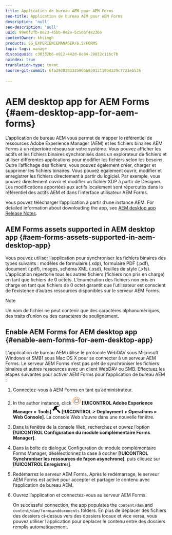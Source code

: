 ```yaml
---
title: Application de bureau AEM pour AEM Forms
seo-title: Application de bureau AEM pour AEM Forms
description: 'null'
seo-description: 'null'
uuid: 99e0f2fb-8623-45bb-8e2e-5c5d6f482366
contentOwner: khsingh
products: SG_EXPERIENCEMANAGER/6.5/FORMS
topic-tags: manage
discoiquuid: c30332b6-e012-442d-8e84-28832c116c7b
noindex: true
translation-type: tm+mt
source-git-commit: 6fa293028332596bb93013119b4339c7721eb536

---
```



# AEM desktop app for AEM Forms {#aem-desktop-app-for-aem-forms}

L’application de bureau AEM vous permet de mapper le référentiel de ressources Adobe Experience Manager (AEM) et les fichiers binaires AEM Forms à un répertoire réseau sur votre système. Vous pouvez afficher les actifs et les fichiers binaires synchronisés dans un explorateur de fichiers et utiliser différentes applications pour modifier les fichiers selon les besoins. Outre l’affichage des fichiers, vous pouvez également créer, charger et supprimer les fichiers binaires. Vous pouvez également ouvrir, modifier et enregistrer les fichiers directement à partir du logiciel. Par exemple, vous pouvez directement ouvrir et modifier un fichier XDP à partir de Designer. Les modifications apportées aux actifs localement sont répercutés dans le référentiel des actifs AEM et dans l’interface utilisateur AEM Forms.

Vous pouvez télécharger l’application à partir d’une instance AEM. For detailed information about downloading the app, see [AEM desktop app Release Notes](https://helpx.adobe.com/experience-manager/desktop-app/release-notes.html).

## AEM Forms assets supported in AEM desktop app {#aem-forms-assets-supported-in-aem-desktop-app}

Vous pouvez utiliser l’application pour synchroniser les fichiers binaires des types suivants : modèles de formulaire (.xdp), formulaire PDF (.pdf), document (.pdf), images, schéma XML (.xsd), feuilles de style (.xfs). L’application répertorie tous les autres fichiers (fichiers non pris en charge) en tant que fichiers de 0 octets. L’énumération des fichiers non pris en charge en tant que fichiers de 0 octet garantit que l’utilisateur est conscient de l’existence d’autres ressources disponibles sur le serveur AEM Forms.

>[!NOTE]
>
>Un nom de fichier ne peut contenir que des caractères alphanumériques, des traits d’union ou des caractères de soulignement.

## Enable AEM Forms for AEM desktop app {#enable-aem-forms-for-aem-desktop-app}

L’application de bureau AEM utilise le protocole WebDAV sous Microsoft Windows et SMB1 sous Mac OS X pour se connecter à un serveur AEM Forms. Le serveur AEM Forms n’est pas prêt de synchroniser les fichiers binaires et autres ressources avec un client WebDAV ou SMB. Effectuez les étapes suivantes pour activer AEM Forms pour l’application de bureau AEM :

1. Connectez-vous à AEM Forms en tant qu’administrateur.
1. In the author instance, click ![adobeexperiencemanager](assets/adobeexperiencemanager.png) **[!UICONTROL Adobe Experience Manager > Tools]** ![hammer](assets/hammer.png) **[!UICONTROL > Deployment > Operations > Web Console]**. La console Web s’ouvre dans une nouvelle fenêtre.
1. Dans la fenêtre de la console Web, recherchez et ouvrez l’option **[!UICONTROL Configuration du module complémentaire Forms Manager]**.
1. Dans la boîte de dialogue Configuration du module complémentaire Forms Manager, désélectionnez la case à cocher **[!UICONTROL Synchroniser les ressources de façon asynchrone]**, puis cliquez sur **[!UICONTROL Enregistrer]**.
1. Redémarrez le serveur AEM Forms. Après le redémarrage, le serveur AEM Forms est activé pour accepter et partager le contenu avec l’application de bureau AEM.
1. Ouvrez l’application et connectez-vous au serveur AEM Forms.

   On successful connection, the app populates the `content/dam` and `content/dam/formsanddocuments` folders. En plus de déplacer des fichiers des dossiers ci-dessus vers des dossiers locaux et vice versa, vous pouvez utiliser l’application pour déplacer le contenu entre des dossiers remplis automatiquement.

